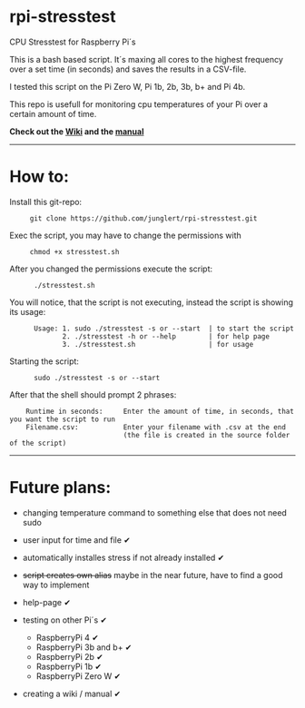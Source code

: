 # rpi-stresstest
CPU Stresstest for Raspberry Pi´s

This is a bash based script. 
It´s maxing all cores to the highest frequency over a set time (in seconds) 
and saves the results in a CSV-file.

I tested this script on the Pi Zero W, Pi 1b, 2b, 3b, b+ and Pi 4b.

This repo is usefull for monitoring cpu temperatures of your Pi over a certain amount of time.

**Check out the [Wiki](https://github.com/junglert/rpi-stresstest/wiki) and the [manual](https://github.com/junglert/rpi-stresstest/wiki/How-to)**
***
# How to:
  
  Install this git-repo:
  
         git clone https://github.com/junglert/rpi-stresstest.git

    
  Exec the script, you may have to change the permissions with 
        
         chmod +x stresstest.sh
         
  After you changed the permissions execute the script:
        
          ./stresstest.sh
          
  You will notice, that the script is not executing, instead the script is showing its usage:   
   
          Usage: 1. sudo ./stresstest -s or --start  | to start the script     
                 2. ./stresstest -h or --help        | for help page
                 3. ./stresstest.sh                  | for usage
    
  Starting the script:    
        
          sudo ./stresstest -s or --start
  
  
  After that the shell should prompt 2 phrases:
      
        Runtime in seconds:     Enter the amount of time, in seconds, that you want the script to run
        Filename.csv:           Enter your filename with .csv at the end 
                                (the file is created in the source folder of the script)
      
  ***    
   # Future plans:
   
   - changing temperature command to something else that does not need sudo

   - user input for time and file ✔
   
   - automatically installes stress if not already installed ✔
  
   - ~~script creates own alias~~ maybe in the near future, have to find a good way to implement
  
   - help-page ✔
  
   - testing on other Pi´s ✔
   
      - RaspberryPi 4 ✔
      - RaspberryPi 3b and b+ ✔
      - RaspberryPi 2b ✔
      - RaspberryPi 1b ✔
      - RaspberryPi Zero W ✔
     
   - creating a wiki / manual ✔
    
